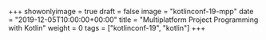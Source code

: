 +++
showonlyimage = true
draft = false
image = "kotlinconf-19-mpp"
date = "2019-12-05T10:00:00+00:00"
title = "Multiplatform Project Programming with Kotlin"
weight = 0
tags = ["kotlinconf-19", "kotlin"]
+++
